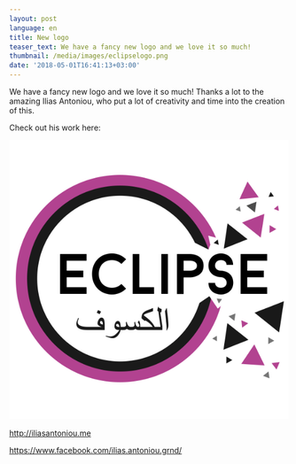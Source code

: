 ```yaml
---
layout: post
language: en
title: New logo
teaser_text: We have a fancy new logo and we love it so much!
thumbnail: /media/images/eclipselogo.png
date: '2018-05-01T16:41:13+03:00'
---
```

We have a fancy new logo and we love it so much! Thanks a lot to the amazing Ilias Antoniou, who put a lot of creativity and time into the creation of this.

Check out his work here: 

![](/media/images/eclipselogo.png)

http://iliasantoniou.me

https://www.facebook.com/ilias.antoniou.grnd/
